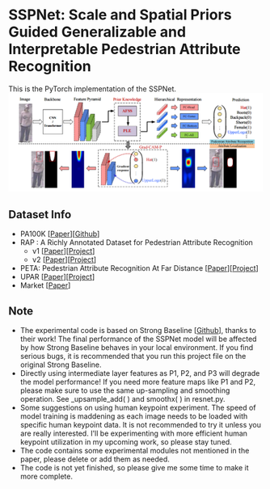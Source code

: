 # SSPNet: Scale and Spatial Priors Guided Generalizable and Interpretable Pedestrian Attribute Recognition
This is the PyTorch implementation of the SSPNet.
![overview](docs/overview.png)
## Dataset Info
- PA100K [[Paper](http://openaccess.thecvf.com/content_ICCV_2017/papers/Liu_HydraPlus-Net_Attentive_Deep_ICCV_2017_paper.pdf)][[Github](https://github.com/xh-liu/HydraPlus-Net)]
- RAP : A Richly Annotated Dataset for Pedestrian Attribute Recognition 
  - v1 [[Paper](https://arxiv.org/pdf/1603.07054v3.pdf)][[Project](http://www.rapdataset.com/)]
  - v2 [[Paper](https://ieeexplore.ieee.org/abstract/document/8510891)][[Project](http://www.rapdataset.com/)]
- PETA: Pedestrian Attribute Recognition At Far Distance [[Paper](http://mmlab.ie.cuhk.edu.hk/projects/PETA_files/Pedestrian%20Attribute%20Recognition%20At%20Far%20Distance.pdf)][[Project](http://mmlab.ie.cuhk.edu.hk/projects/PETA.html)]
- UPAR [[Paper](https://openaccess.thecvf.com/content/WACV2023/papers/Specker_UPAR_Unified_Pedestrian_Attribute_Recognition_and_Person_Retrieval_WACV_2023_paper.pdf)][[Project](https://github.com/speckean/upar_dataset)]
- Market [[Paper](https://www.cv-foundation.org/openaccess/content_iccv_2015/papers/Zheng_Scalable_Person_Re-Identification_ICCV_2015_paper.pdf](https://www.cv-foundation.org/openaccess/content_iccv_2015/papers/Zheng_Scalable_Person_Re-Identification_ICCV_2015_paper.pdf))]
## Note
- The experimental code is based on Strong Baseline [[Github](https://github.com/valencebond/Rethinking_of_PAR)], thanks to their work! The final performance of the SSPNet model will be affected by how Strong Baseline behaves in your local environment. If you find serious bugs, it is recommended that you run this project file on the original Strong Baseline.
- Directly using intermediate layer features as P1, P2, and P3 will degrade the model performance! If you need more feature maps like P1 and P2, please make sure to use the same up-sampling and smoothing operation. See _upsample_add( ) and smoothx( ) in resnet.py.
- Some suggestions on using human keypoint experiment. The speed of model training is maddening as each image needs to be loaded with specific human keypoint data. It is not recommended to try it unless you are really interested. I'll be experimenting with more efficient human keypoint utilization in my upcoming work, so please stay tuned.
- The code contains some experimental modules not mentioned in the paper, please delete or add them as needed.
- The code is not yet finished, so please give me some time to make it more complete.
